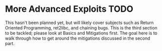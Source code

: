 # More Advanced Exploits TODO

This hasn't been planned yet, but will likely cover subjects such as Return Oriented Programming, ret2libc, and chaining bugs.  This is the third section to be tackled; please look at Basics and Mitigations first.  The goal here is to walk through how to get around the mitigations discussed in the second part.
